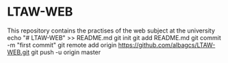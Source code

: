 # LTAW-WEB
This repository contains the practises of the web subject at the university
echo "# LTAW-WEB" >> README.md
git init
git add README.md
git commit -m "first commit"
git remote add origin https://github.com/albagcs/LTAW-WEB.git
git push -u origin master
